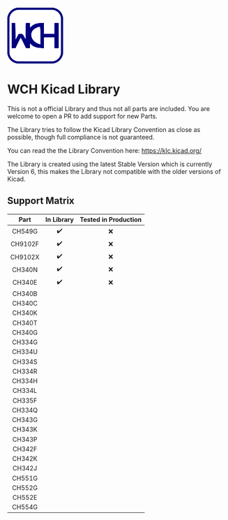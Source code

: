 ![WCH Library Logo](/resources/logo.png)

# WCH Kicad Library

This is not a official Library and thus not all parts are included. You are welcome to open a PR to add support for new Parts.

The Library tries to follow the Kicad Library Convention as close as possible, though full compliance is not guaranteed.

You can read the the Library Convention here: <https://klc.kicad.org/>

The Library is created using the latest Stable Version which is currently Version 6, this makes the Library not compatible with the older versions of Kicad. 


## Support Matrix 

| **Part** | **In Library** | **Tested in Production** |
|:--------:|:--------------:|:------------------------:|
| CH549G   |    :heavy_check_mark:      |          :x:          |
| CH9102F   |    :heavy_check_mark:      |          :x:          |
| CH9102X  | :heavy_check_mark:  |           :x:             |
| CH340N  | :heavy_check_mark:  |           :x:             |
| CH340E  | :heavy_check_mark:  |           :x:             |
| CH340B   |                |                          |
| CH340C   |                |                          |
| CH340K   |                |                          |
| CH340T   |                |                          |
| CH340G   |                |                          |
| CH334G   |                |                          |
| CH334U   |                |                          |
| CH334S   |                |                          |
| CH334R   |                |                          |
| CH334H   |                |                          |
| CH334L   |                |                          |
| CH335F   |                |                          |
| CH334Q   |                |                          |
| CH343G   |                |                          |
| CH343K   |                |                          |
| CH343P   |                |                          |
| CH342F   |                |                          |
| CH342K   |                |                          |
| CH342J   |                |                          |
| CH551G   |                |                          |
| CH552G   |                |                          |
| CH552E   |                |                          |
| CH554G   |                |                          |

